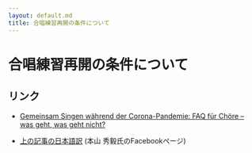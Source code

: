 ```yaml
---
layout: default.md
title: 合唱練習再開の条件について
---
```


# 合唱練習再開の条件について

## リンク

- [Gemeinsam Singen während der Corona-Pandemie: FAQ für Chöre – was geht, was geht nicht?](https://www.br-klassik.de/aktuell/news-kritik/corona-pandemie-chor-choere-regeln-saenger-singen-faq-ansteckung-aerosol-100.html)

- [上の記事の日本語訳](https://www.facebook.com/permalink.php?story_fbid=2960326254045724&id=100002051359009) (本山 秀毅氏のFacebookページ)
